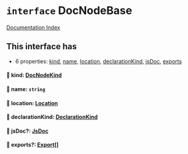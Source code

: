 # `interface` DocNodeBase

[Documentation Index](../README.md)

## This interface has

- 6 properties:
[kind](#-kind-docnodekind),
[name](#-name-string),
[location](#-location-location),
[declarationKind](#-declarationkind-declarationkind),
[jsDoc](#-jsdoc-jsdoc),
[exports](#-exports-export)


#### 📄 kind: [DocNodeKind](../type.DocNodeKind/README.md)



#### 📄 name: `string`



#### 📄 location: [Location](../interface.Location/README.md)



#### 📄 declarationKind: [DeclarationKind](../type.DeclarationKind/README.md)



#### 📄 jsDoc?: [JsDoc](../interface.JsDoc/README.md)



#### 📄 exports?: [Export](../interface.Export/README.md)\[]



